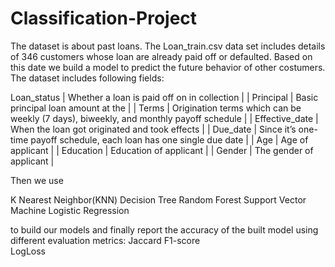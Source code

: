 # Classification-Project
The dataset is about past loans. The Loan_train.csv data set includes details of 346 customers whose loan are already paid off or defaulted. Based on this date we build a model to predict the future behavior of other costumers.
The dataset includes following fields:

 Loan_status    | Whether a loan is paid off on in collection                                           |
| Principal      | Basic principal loan amount at the                                                    |
| Terms          | Origination terms which can be weekly (7 days), biweekly, and monthly payoff schedule |
| Effective_date | When the loan got originated and took effects                                         |
| Due_date       | Since it’s one-time payoff schedule, each loan has one single due date                |
| Age            | Age of applicant                                                                      |
| Education      | Education of applicant                                                                |
| Gender         | The gender of applicant                                                               |

Then we use 

K Nearest Neighbor(KNN)
Decision Tree
Random Forest
Support Vector Machine
Logistic Regression

to build our models and finally report the accuracy of the built model using different evaluation metrics:
Jaccard
F1-score	
LogLoss 
